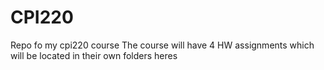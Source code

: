 # CPI220
Repo fo my cpi220 course
The course will have 4 HW assignments which will be located in their own folders heres